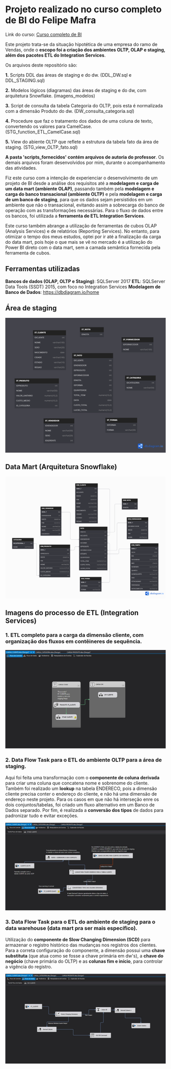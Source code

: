 # Projeto realizado no curso completo de BI do Felipe Mafra

Link do curso: [Curso completo de BI](https://www.udemy.com/course/curso-completo-business-intelligence/?couponCode=OF83024E)

Este projeto trata-se da situação hipotética de uma empresa do ramo de Vendas, onde o **escopo foi a criação dos ambientes OLTP, OLAP e staging, além dos pacotes ETL do Integration Services**.

Os arquivos deste repositório são:

**1.** Scripts DDL das áreas de staging e do dw. (DDL_DW.sql e DDL_STAGING.sql)

**2.** Modelos lógicos (diagramas) das áreas de staging e do dw, com arquitetura Snowflake. (imagens_modelos)

**3.** Script de consulta da tabela Categoria do OLTP, pois esta é normalizada com a dimensão Produto do dw. (DW_consulta_categoria.sql)

**4.** Procedure que faz o tratamento dos dados de uma coluna de texto, convertendo os valores para CamelCase. (STG_function_ETL_CamelCase.sql)

**5.** View do abiente OLTP que reflete a estrutura da tabela fato da área de staging. (STG_view_OLTP_fato.sql)

**A pasta 'scripts_fornecidos' contém arquivos de autoria do professor**. Os demais arquivos foram desenvolvidos por mim, durante o acompanhamento das atividades.

Fiz este curso com a intenção de experienciar o desenvolvimento de um projeto de BI
desde a análise dos requisitos até a **modelagem e carga de um data mart (ambiente OLAP)**, passando também pela **modelagem e carga do banco transacional (ambiente OLTP)** e pela **modelagem e carga de um banco de staging**, para que os dados sejam persistidos em um ambiente que não o transacional, evitando assim a sobrecarga do banco de operação com as transformações necessárias. Para o fluxo de dados entre os bancos, foi utilizada a **ferramenta de ETL Integration Services**.

Este curso também abrange a utilização de ferramentas de cubos OLAP (Analysis Services) e de relatórios (Reporting Services). No entanto, para otimizar o tempo dos meus estudos, optei por ir até a finalização da carga do data mart, pois hoje o que mais se vê no mercado é a utilização do Power BI direto com o data mart, sem a camada semântica fornecida pela ferramenta de cubos.

## Ferramentas utilizadas

**Bancos de dados (OLAP, OLTP e Staging)**: SQLServer 2017
**ETL**: SQLServer Data Tools (SSDT) 2015, com foco no Integration Services
**Modelagem de Banco de Dados**: https://dbdiagram.io/home 

## Área de staging
![Modelo de Staging](imagens_modelos/modelagem_STAGING.png)

## Data Mart (Arquitetura Snowflake)
![Modelo do dw](imagens_modelos/modelagem_DW.png)

## Imagens do processo de ETL (Integration Services)

### 1. ETL completo para a carga da dimensão cliente, com organização dos fluxos em contêineres de sequência.
![imagem 1](imagens/carga_cliente.jpg)

### 2. Data Flow Task para o ETL do ambiente OLTP para a área de staging.

Aqui foi feita uma transformação com o **componente de coluna derivada** para criar uma coluna que concatena nome e sobrenome do cliente. Também foi realizado um **lookup** na tabela ENDERECO, pois a dimensão cliente precisa conter o endereço do cliente, e não há uma dimensão de endereço neste projeto. Para os casos em que não há interseção enre os dois conjuntos/tabelas, foi criado um fluxo alternativo em um Banco de Dados separado. Por fim, é realizada a **conversão dos tipos** de dados para padronizar tudo e evitar exceções.

![imagem 2](imagens/carga_staging_cliente.jpg)

### 3. Data Flow Task para o ETL do ambiente de staging para o data warehouse (data mart pra ser mais específico).

Utilização do **componente de Slow Changing Dimension (SCD)** para armazenar o registro histórico das mudanças nos registros dos clientes. Para a correta configuração do componente, a dimensão possui uma **chave substituta** (que atua como se fosse a chave primária em dw's), a **chave do negócio** (chave primária do OLTP) e as **colunas fim e início**, para controlar a vigência do registro.

![imagem 3](imagens/carga_dw_cliente.jpg)
